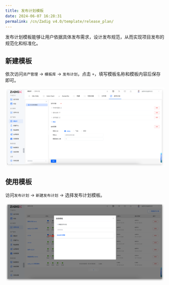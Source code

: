 ```yaml
---
title: 发布计划模板
date: 2024-06-07 16:28:31
permalink: /cn/Zadig v4.0/template/release_plan/
---
```


发布计划模板能够让用户依据具体发布需求，设计发布规范，从而实现项目发布的规范化和标准化。

## 新建模板

依次访问`资产管理` → `模板库` → `发布计划`，点击 `+`，填写模板名称和模板内容后保存即可。

![使用发布计划模板](../../../../_images/release_template_1.png)

## 使用模板

访问`发布计划` → `新建发布计划` → 选择发布计划模板。

![使用发布计划模板](../../../../_images/release_template_2.png)